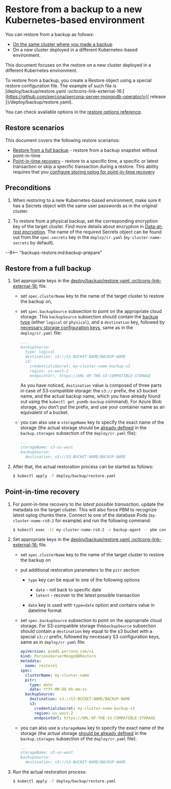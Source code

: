 # Restore from a backup to a new Kubernetes-based environment

You can restore from a backup as follows:

* [On the same cluster where you made a backup](backups-restore.md)
* On a new cluster deployed in a different Kubernetes-based environment.

This document focuses on the restore on a new cluster deployed in a different Kubernetes environment.

To restore from a backup, you create a Restore object using a special restore configuration file. The
example of such file is [deploy/backup/restore.yaml :octicons-link-external-16:](https://github.com/percona/percona-server-mongodb-operator/v{{ release }}/deploy/backup/restore.yaml).

You can check available options in the [restore options reference](restore-options.md).

## Restore scenarios

This document covers the following restore scenarios:

* [Restore from a full backup](#restore-from-a-full-backup) - restore from a backup snapshot without point-in-time
* [Point-in-time recovery](#restore-with-point-in-time-recovery) - restore to a specific time, a specific or  latest transaction or skip a specific transaction during a restore. This ability requires that you [configure storing oplog for point-in-time recovery](backups-pitr.md)

## Preconditions

1. When restoring to a new Kubernetes-based environment, make sure it has a Secrets object with the same user passwords as in the original cluster. 

2. To restore from a physical backup, set the corresponding encryption key of the target cluster. Find more details about encryption in [Data-at-rest encryption](encryption-setup.md). The name of the required Secrets object can be found out from the `spec.secrets` key in the `deploy/cr.yaml` (`my-cluster-name-secrets` by default). 

--8<-- "backups-restore.md:backup-prepare"

## Restore from a full backup

1. Set appropriate keys in the [deploy/backup/restore.yaml  :octicons-link-external-16:](https://github.com/percona/percona-server-mongodb-operator/blob/main/deploy/backup/restore.yaml) file.

    * set `spec.clusterName` key to the name of the target cluster to restore the backup on,

    * set `spec.backupSource` subsection to point on the appropriate cloud storage. This `backupSource` subsection should contain the [backup type](backups.md#backup-types) (either `logical` or `physical`), and a `destination` key, followed by [necessary storage configuration keys](backups-storage.md), same as in the `deploy/cr.yaml` file:

        ```yaml
        ...
        backupSource:
          type: logical
          destination: s3://S3-BUCKET-NAME/BACKUP-NAME
          s3:
            credentialsSecret: my-cluster-name-backup-s3
            region: us-west-2
            endpointUrl: https://URL-OF-THE-S3-COMPATIBLE-STORAGE
        ```

        As you have noticed, `destination` value is composed of three parts in case of S3-compatible storage: the `s3://` prefix, the s3 bucket name, and the actual backup name, which you have already found out using the `kubectl get psmdb-backup` command). For Azure Blob storage, you don’t put the prefix, and use your container name as an equivalent of a bucket.

    * you can also use a `storageName` key to specify the exact name of the storage (the actual storage should be [already defined](backups-storage.md) in the `backup.storages` subsection of the `deploy/cr.yaml` file):

        ```yaml
        ...
        storageName: s3-us-west
        backupSource:
          destination: s3://S3-BUCKET-NAME/BACKUP-NAME
        ```

2. After that, the actual restoration process can be started as follows:

    ``` {.bash data-prompt="$" }
    $ kubectl apply -f deploy/backup/restore.yaml
    ```

## Point-in-time recovery

1. For point-in-time recovery to *the latest possible transaction*, update the metadata on the target cluster. This will also force PBM to recognize latest oplog chunks there. Connect to one of the database Pods (`my-cluster-name-rs0-2` for example) and run the following command:

    ```{.bash data-prompt="$"}
    $ kubectl exec -it my-cluster-name-rs0-2 -c backup-agent -- pbm config --force-resync
    ```

2. Set appropriate keys in the [deploy/backup/restore.yaml  :octicons-link-external-16:](https://github.com/percona/percona-server-mongodb-operator/blob/main/deploy/backup/restore.yaml) file.

    * set `spec.clusterName` key to the name of the target cluster to restore the backup on
    * put additional restoration parameters to the `pitr` section:
    
        * `type` key can be equal to one of the following options
        
            * `date` - roll back to specific date
            * `latest` - recover to the latest possible transaction

        * `date` key is used with `type=date` option and contains value in datetime format

    * set `spec.backupSource` subsection to point on the appropriate cloud storage. For S3-compatible storage this`backupSource` subsection should contain a `destination` key equal to the s3 bucket with a special `s3://` prefix, followed by necessary S3 configuration keys, same as in `deploy/cr.yaml` file:

        ```yaml
        apiVersion: psmdb.percona.com/v1
        kind: PerconaServerMongoDBRestore
        metadata:
          name: restore1
        spec:
          clusterName: my-cluster-name
          pitr:
            type: date
            date: YYYY-MM-DD hh:mm:ss
          backupSource:
            destination: s3://S3-BUCKET-NAME/BACKUP-NAME
            s3:
              credentialsSecret: my-cluster-name-backup-s3
              region: us-west-2
              endpointUrl: https://URL-OF-THE-S3-COMPATIBLE-STORAGE
        ```

    * you can also use a `storageName` key to specify the exact name of the storage (the actual storage [should be already defined](backups-storage.md) in the `backup.storages` subsection of the `deploy/cr.yaml` file):

        ```yaml
        ...
        storageName: s3-us-west
        backupSource:
          destination: s3://S3-BUCKET-NAME/BACKUP-NAME
        ```

2. Run the actual restoration process:

    ``` {.bash data-prompt="$" }
    $ kubectl apply -f deploy/backup/restore.yaml
    ```

